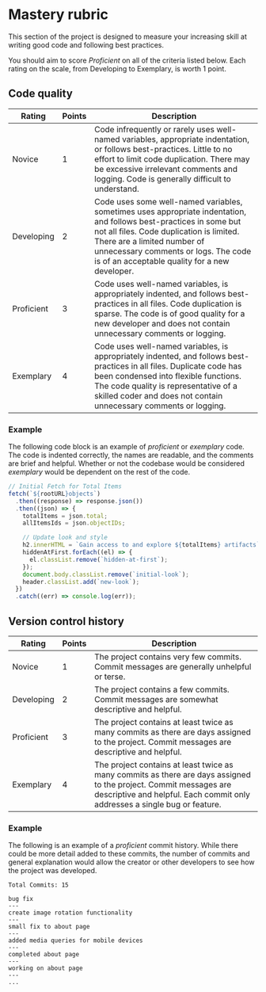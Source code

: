 # Mastery rubric

This section of the project is designed to measure your increasing skill at writing good code and following best practices.

You should aim to score _Proficient_ on all of the criteria listed below. Each rating on the scale, from Developing to Exemplary, is worth 1 point.

## Code quality

| Rating     | Points | Description                                                                                                                                                                                                                                                                           |
| ---------- | ------ | ------------------------------------------------------------------------------------------------------------------------------------------------------------------------------------------------------------------------------------------------------------------------------------- |
| Novice     | 1      | Code infrequently or rarely uses well-named variables, appropriate indentation, or follows best-practices. Little to no effort to limit code duplication. There may be excessive irrelevant comments and logging. Code is generally difficult to understand.                          |
| Developing | 2      | Code uses some well-named variables, sometimes uses appropriate indentation, and follows best-practices in some but not all files. Code duplication is limited. There are a limited number of unnecessary comments or logs. The code is of an acceptable quality for a new developer. |
| Proficient | 3      | Code uses well-named variables, is appropriately indented, and follows best-practices in all files. Code duplication is sparse. The code is of good quality for a new developer and does not contain unnecessary comments or logging.                                                 |
| Exemplary  | 4      | Code uses well-named variables, is appropriately indented, and follows best-practices in all files. Duplicate code has been condensed into flexible functions. The code quality is representative of a skilled coder and does not contain unnecessary comments or logging.            |

### Example

The following code block is an example of _proficient_ or _exemplary_ code. The code is indented correctly, the names are readable, and the comments are brief and helpful. Whether or not the codebase would be considered _exemplary_ would be dependent on the rest of the code.

```javascript
// Initial Fetch for Total Items
fetch(`${rootURL}objects`)
  .then((response) => response.json())
  .then((json) => {
    totalItems = json.total;
    allItemsIds = json.objectIDs;

    // Update look and style
    h2.innerHTML = `Gain access to and explore ${totalItems} artifacts`;
    hiddenAtFirst.forEach((el) => {
      el.classList.remove(`hidden-at-first`);
    });
    document.body.classList.remove(`initial-look`);
    header.classList.add(`new-look`);
  })
  .catch((err) => console.log(err));
```

## Version control history

| Rating     | Points | Description                                                                                                                                                                                     |
| ---------- | ------ | ----------------------------------------------------------------------------------------------------------------------------------------------------------------------------------------------- |
| Novice     | 1      | The project contains very few commits. Commit messages are generally unhelpful or terse.                                                                                                        |
| Developing | 2      | The project contains a few commits. Commit messages are somewhat descriptive and helpful.                                                                                                       |
| Proficient | 3      | The project contains at least twice as many commits as there are days assigned to the project. Commit messages are descriptive and helpful.                                                     |
| Exemplary  | 4      | The project contains at least twice as many commits as there are days assigned to the project. Commit messages are descriptive and helpful. Each commit only addresses a single bug or feature. |

### Example

The following is an example of a _proficient_ commit history. While there could be more detail added to these commits, the number of commits and general explanation would allow the creator or other developers to see how the project was developed.

```
Total Commits: 15

bug fix
---
create image rotation functionality
---
small fix to about page
---
added media queries for mobile devices
---
completed about page
---
working on about page
---
...
```
